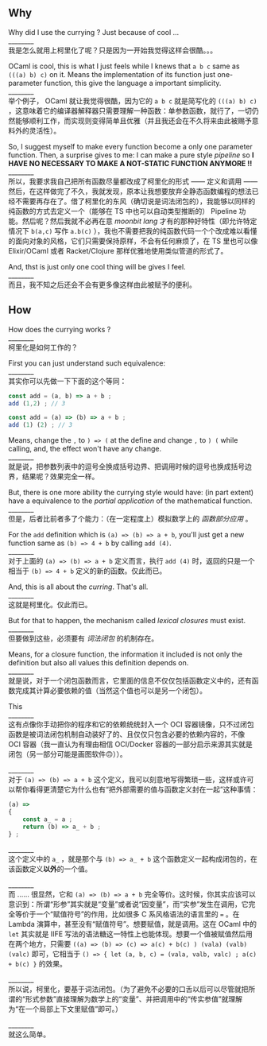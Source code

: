 
## Why

Why did I use the currying ? Just because of cool ...  
\________  
我是怎么就用上柯里化了呢？只是因为一开始我觉得这样会很酷。。。

OCaml is cool, this is what I just feels while I knews that `a b c` same as `(((a) b) c)` on it. Means the implementation of its function just one-parameter function, this give the language a important simplicity.  
\________  
举个例子， OCaml 就让我觉得很酷，因为它的 `a b c` 就是简写化的 `(((a) b) c)` ，这意味着它的编译器解释器只需要理解一种函数：单参数函数，就行了，一切仍然能够顺利工作，而实现则变得简单且优雅（并且我还会在不久将来由此被赐予意料外的灵活性）。

So, I suggest myself to make every function become a only one parameter function. Then, a surprise gives to me: I can make a pure style *pipeline* so **I HAVE NO NECESSARY TO MAKE A NOT-STATIC FUNCTION ANYMORE !!**  
\________  
所以，我要求我自己把所有函数尽量都改成了柯里化的形式 —— 定义和调用 —— 然后，在这样做完了不久，我就发现，原本让我想要放弃全静态函数编程的想法已经不需要再存在了。借了柯里化的东风（确切说是词法闭包的），我能够以同样的纯函数的方式去定义一个（能够在 TS 中也可以自动类型推断的） Pipeline 功能。然后呢？然后我就不必再在意 *moonbit lang* 才有的那种好特性（即允许特定情况下 `b(a,c)` 写作 `a.b(c)` ），我也不需要把我的纯函数代码一个个改成难以看懂的面向对象的风格，它们只需要保持原样，不会有任何麻烦了，在 TS 里也可以像 Elixir/OCaml 或者 Racket/Clojure 那样优雅地使用类似管道的形式了。

And, thst is just only one cool thing will be gives I feel.  
\________  
而且，我不知之后还会不会有更多像这样由此被赋予的便利。

## How

How does the currying works ?  
\________  
柯里化是如何工作的？

First you can just understand such equivalence:   
\________  
其实你可以先做一下下面的这个等同：

~~~ js
const add = (a, b) => a + b ;
add (1,2) ; // 3
~~~

~~~ js
const add = (a) => (b) => a + b ;
add (1) (2) ; // 3
~~~

Means, change the `,` to `) => (` at the define and change `,` to `) (` while calling, and, the effect won't have any change.  
\________  
就是说，把参数列表中的逗号全换成括号边界、把调用时候的逗号也换成括号边界，结果呢？效果完全一样。

But, there is one more ability the currying style would have: (in part extent) have a equivalence to the *partial application* of the mathematical function.  
\________  
但是，后者比前者多了个能力：（在一定程度上）模拟数学上的 *函数部分应用* 。

For the `add` definition which is `(a) => (b) => a + b`, you'll just get a new function same as `(b) => 4 + b` by calling `add (4)`.  
\________  
对于上面的 `(a) => (b) => a + b` 定义而言，执行 `add (4)` 时，返回的只是一个相当于 `(b) => 4 + b` 定义的新的函数。仅此而已。

And, this is all about the *curring*. That's all.  
\________  
这就是柯里化。仅此而已。

But for that to happen, the mechanism called *lexical closures* must exist.  
\________  
但要做到这些，必须要有 *词法闭包* 的机制存在。

Means, for a closure function, the information it included is not only the definition but also all values this definition depends on.  
\________  
就是说，对于一个闭包函数而言，它里面的信息不仅仅包括函数定义中的，还有函数完成其计算必要依赖的值（当然这个值也可以是另一个闭包）。

This   
\________  
这有点像你手动把你的程序和它的依赖统统封入一个 OCI 容器镜像，只不过闭包函数是被词法闭包机制自动装好了的、且仅仅只包含必要的依赖内容的，不像 OCI 容器（我一直认为有理由相信 OCI/Docker 容器的一部分启示来源其实就是闭包（另一部分可能是画图软件🙃））。

  
\________  
对于 `(a) => (b) => a + b` 这个定义，我可以刻意地写得繁琐一些，这样或许可以帮你看得更清楚它为什么也有“把外部需要的值与函数定义封在一起”这种事情：

~~~ js
(a) =>
{
    const a_ = a ;
    return (b) => a_ + b ;
} ;
~~~

  
\________  
这个定义中的 `a_` ，就是那个与 `(b) => a_ + b` 这个函数定义一起构成闭包的，在该函数定义**以外**的一个值。

  
\________  
而 …… 很显然，它和 `(a) => (b) => a + b` 完全等价。这时候，你其实应该可以意识到：所谓“形参”其实就是“变量”或者说“因变量”，而“实参”发生在调用，它完全等价于一个“赋值符号”的作用，比如很多 C 系风格语法的语言里的 `=` 。在 Lambda 演算中，甚至没有“赋值符号”。想要赋值，就是调用。这在 OCaml 中的 `let` 其实就是 IIFE 写法的语法糖这一特性上也能体现。想要一个值被赋值然后用在两个地方，只需要 `((a) => (b) => (c) => a(c) + b(c) ) (vala) (valb) (valc)` 即可，它相当于 `() => { let (a, b, c) = (vala, valb, valc) ; a(c) + b(c) }` 的效果。

  
\________  
所以说，柯里化，要基于词法闭包。（为了避免不必要的口舌以后可以尽管就把所谓的“形式参数”直接理解为数学上的“变量”、并把调用中的“传实参值”就理解为“在一个局部上下文里赋值”即可。）


  
\________  
就这么简单。









